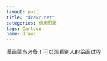 ```yaml
---
layout: post
title: "drawr.net"
categories: 信息图录
tags: Cartoon
name: drawr
---
```


漫画菜鸟必备！可以观看别人的绘画过程<!--break-->
